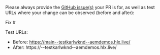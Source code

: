 Please always provide the [GitHub issue(s)](../issues) your PR is for, as well as test URLs where your change can be observed (before and after):

Fix #<gh-issue-id>

Test URLs:
- Before: https://main--testkarlwknd--aemdemos.hlx.live/
- After: https://<branch>--testkarlwknd--aemdemos.hlx.live/
